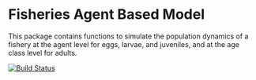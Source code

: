 # Fisheries Agent Based Model
This package contains functions to simulate the population dynamics of a fishery at the agent level for eggs, larvae, and juveniles, and at the age class level for adults.

[![Build Status](https://travis-ci.org/jangevaa/Fish_ABM.jl.svg?branch=master)](https://travis-ci.org/jangevaa/Fish_ABM.jl)
